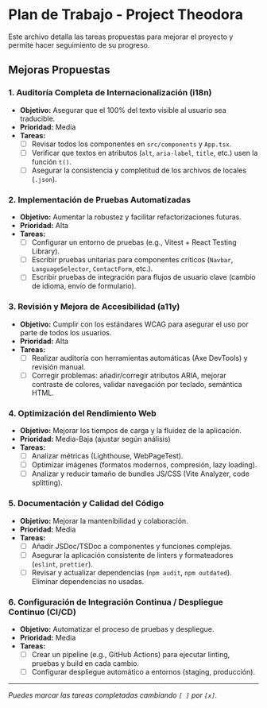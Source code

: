 # Plan de Trabajo - Project Theodora

Este archivo detalla las tareas propuestas para mejorar el proyecto y permite hacer seguimiento de su progreso.

## Mejoras Propuestas

### 1. Auditoría Completa de Internacionalización (i18n)
*   **Objetivo:** Asegurar que el 100% del texto visible al usuario sea traducible.
*   **Prioridad:** Media
*   **Tareas:**
    - [ ] Revisar todos los componentes en `src/components` y `App.tsx`.
    - [ ] Verificar que textos en atributos (`alt`, `aria-label`, `title`, etc.) usen la función `t()`.
    - [ ] Asegurar la consistencia y completitud de los archivos de locales (`.json`).

### 2. Implementación de Pruebas Automatizadas
*   **Objetivo:** Aumentar la robustez y facilitar refactorizaciones futuras.
*   **Prioridad:** Alta
*   **Tareas:**
    - [ ] Configurar un entorno de pruebas (e.g., Vitest + React Testing Library).
    - [ ] Escribir pruebas unitarias para componentes críticos (`Navbar`, `LanguageSelector`, `ContactForm`, etc.).
    - [ ] Escribir pruebas de integración para flujos de usuario clave (cambio de idioma, envío de formulario).

### 3. Revisión y Mejora de Accesibilidad (a11y)
*   **Objetivo:** Cumplir con los estándares WCAG para asegurar el uso por parte de todos los usuarios.
*   **Prioridad:** Alta
*   **Tareas:**
    - [ ] Realizar auditoría con herramientas automáticas (Axe DevTools) y revisión manual.
    - [ ] Corregir problemas: añadir/corregir atributos ARIA, mejorar contraste de colores, validar navegación por teclado, semántica HTML.

### 4. Optimización del Rendimiento Web
*   **Objetivo:** Mejorar los tiempos de carga y la fluidez de la aplicación.
*   **Prioridad:** Media-Baja (ajustar según análisis)
*   **Tareas:**
    - [ ] Analizar métricas (Lighthouse, WebPageTest).
    - [ ] Optimizar imágenes (formatos modernos, compresión, lazy loading).
    - [ ] Analizar y reducir tamaño de bundles JS/CSS (Vite Analyzer, code splitting).

### 5. Documentación y Calidad del Código
*   **Objetivo:** Mejorar la mantenibilidad y colaboración.
*   **Prioridad:** Media
*   **Tareas:**
    - [ ] Añadir JSDoc/TSDoc a componentes y funciones complejas.
    - [ ] Asegurar la aplicación consistente de linters y formateadores (`eslint`, `prettier`).
    - [ ] Revisar y actualizar dependencias (`npm audit`, `npm outdated`). Eliminar dependencias no usadas.

### 6. Configuración de Integración Continua / Despliegue Continuo (CI/CD)
*   **Objetivo:** Automatizar el proceso de pruebas y despliegue.
*   **Prioridad:** Media
*   **Tareas:**
    - [ ] Crear un pipeline (e.g., GitHub Actions) para ejecutar linting, pruebas y build en cada cambio.
    - [ ] Configurar despliegue automático a entornos (staging, producción).

---

*Puedes marcar las tareas completadas cambiando `[ ]` por `[x]`.* 